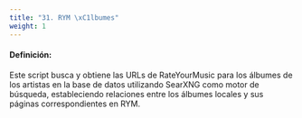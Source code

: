 ```yaml
---
title: "31. RYM \xC1lbumes"
weight: 1
---
```


#### Definición:

Este script busca y obtiene las URLs de RateYourMusic para los álbumes de los artistas en la base de datos utilizando SearXNG como motor de búsqueda, estableciendo relaciones entre los álbumes locales y sus páginas correspondientes en RYM.


